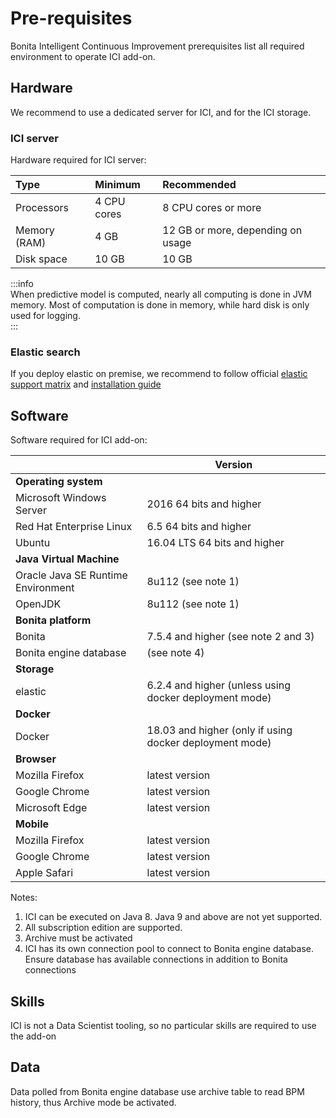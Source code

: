 # Pre-requisites

Bonita Intelligent Continuous Improvement prerequisites list all required environment to operate ICI add-on.

## Hardware

We recommend to use a dedicated server for ICI, and for the ICI storage. 

### ICI server


Hardware required for ICI server:

| Type | Minimum | Recommended |
|:-|:-|:-|
| Processors | 4 CPU cores | 8 CPU cores or more |
| Memory (RAM) | 4 GB | 12 GB or more, depending on usage|
| Disk space | 10 GB | 10 GB |

   
:::info    
When predictive model is computed, nearly all computing is done in JVM memory. Most of computation is done in memory,
while hard disk is only used for logging.    
:::

### Elastic search

If you deploy elastic on premise, we recommend to follow official [elastic support matrix](https://www.elastic.co/support/matrix)
 and [installation guide](https://www.elastic.co/guide/en/elasticsearch/reference/6.2/setup.html) 

## Software


Software required for ICI add-on:

| | Version
|:-|-
| **Operating system** |
| Microsoft Windows Server | 2016 64 bits and higher |
| Red Hat Enterprise Linux |  6.5 64 bits and higher |
| Ubuntu | 16.04 LTS 64 bits and higher |
| **Java Virtual Machine** |
| Oracle Java SE Runtime Environment | 8u112 (see note 1) |
| OpenJDK | 8u112 (see note 1) |
| **Bonita platform** | 
| Bonita | 7.5.4 and higher (see note 2 and 3) |
| Bonita engine database| (see note 4)  |
| **Storage** | 
| elastic | 6.2.4 and higher (unless using docker deployment mode)|
| **Docker** | 
| Docker | 18.03 and higher (only if using docker deployment mode)|
| **Browser** |
| Mozilla Firefox | latest version |
| Google Chrome | latest version |
| Microsoft Edge | latest version |
| **Mobile** |
| Mozilla Firefox | latest version |
| Google Chrome | latest version |
| Apple Safari | latest version |

Notes:
1. ICI can be executed on Java 8. Java 9 and above are not yet supported. 
1. All subscription edition are supported.
1. Archive must be activated
1. ICI has its own connection pool to connect to Bonita engine database. Ensure database has available connections 
in addition to Bonita connections

## Skills

ICI is not a Data Scientist tooling, so no particular skills are required to use the add-on

## Data

Data polled from Bonita engine database use archive table to read BPM history, thus Archive mode be activated.
